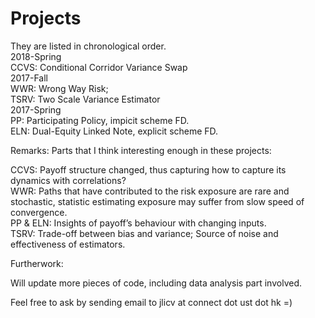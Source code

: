 # Projects
They are listed in chronological order.<br> 
2018-Spring<br> 
CCVS: Conditional Corridor Variance Swap <br> 
2017-Fall <br> 
WWR: Wrong Way Risk;<br> 
TSRV: Two Scale Variance Estimator<br> 
2017-Spring<br> 
PP: Participating Policy, impicit scheme FD.<br> 
ELN: Dual-Equity Linked Note, explicit scheme FD.<br> 

Remarks:
Parts that I think interesting enough in these projects:

CCVS: Payoff structure changed, thus capturing how to capture its dynamics with correlations?<br>
WWR: Paths that have contributed to the risk exposure are rare and stochastic, statistic estimating exposure may suffer from slow speed of convergence. <br>
PP & ELN: Insights of payoff’s behaviour with changing inputs. <br>
TSRV: Trade-off between bias and variance; Source of noise and effectiveness of estimators.<br>

Furtherwork:

Will update more pieces of code, including data analysis part involved. 

Feel free to ask by sending email to jlicv at connect dot ust dot hk  =) 
